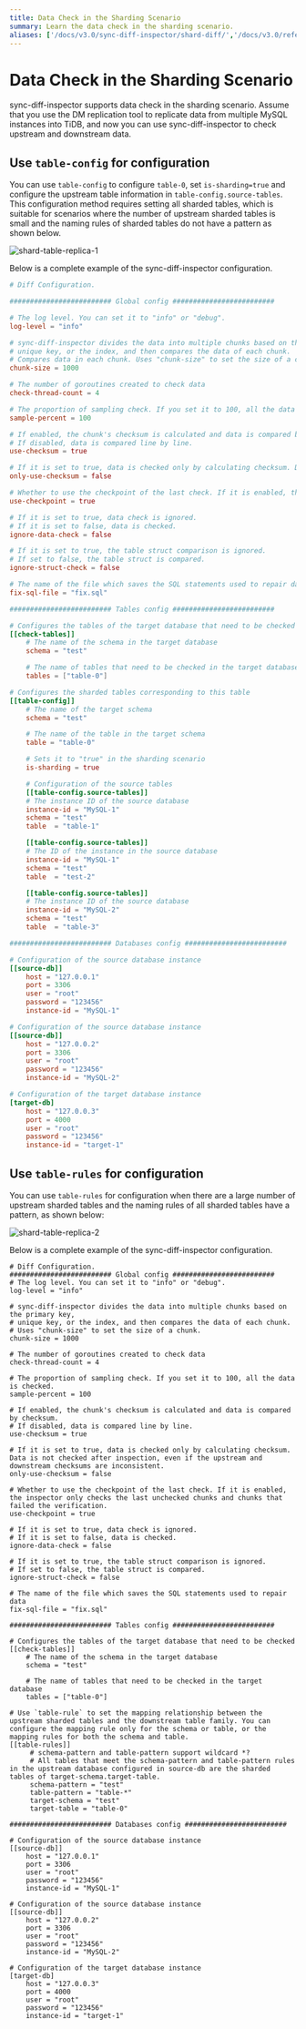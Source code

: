 ```yaml
---
title: Data Check in the Sharding Scenario
summary: Learn the data check in the sharding scenario.
aliases: ['/docs/v3.0/sync-diff-inspector/shard-diff/','/docs/v3.0/reference/tools/sync-diff-inspector/shard-diff/']
---
```


# Data Check in the Sharding Scenario

sync-diff-inspector supports data check in the sharding scenario. Assume that you use the DM replication tool to replicate data from multiple MySQL instances into TiDB, and now you can use sync-diff-inspector to check upstream and downstream data.

## Use `table-config` for configuration

You can use `table-config` to configure `table-0`, set `is-sharding=true` and configure the upstream table information in `table-config.source-tables`. This configuration method requires setting all sharded tables, which is suitable for scenarios where the number of upstream sharded tables is small and the naming rules of sharded tables do not have a pattern as shown below.

![shard-table-replica-1](https://docs-download.pingcap.com/media/images/docs/shard-table-replica-1.png)

Below is a complete example of the sync-diff-inspector configuration.

``` toml
# Diff Configuration.

######################### Global config #########################

# The log level. You can set it to "info" or "debug".
log-level = "info"

# sync-diff-inspector divides the data into multiple chunks based on the primary key,
# unique key, or the index, and then compares the data of each chunk.
# Compares data in each chunk. Uses "chunk-size" to set the size of a chunk.
chunk-size = 1000

# The number of goroutines created to check data
check-thread-count = 4

# The proportion of sampling check. If you set it to 100, all the data is checked.
sample-percent = 100

# If enabled, the chunk's checksum is calculated and data is compared by checksum.
# If disabled, data is compared line by line.
use-checksum = true

# If it is set to true, data is checked only by calculating checksum. Data is not checked after inspection, even if the upstream and downstream checksums are inconsistent.
only-use-checksum = false

# Whether to use the checkpoint of the last check. If it is enabled, the inspector only checks the last unchecked chunks and chunks that failed the verification.
use-checkpoint = true

# If it is set to true, data check is ignored.
# If it is set to false, data is checked.
ignore-data-check = false

# If it is set to true, the table struct comparison is ignored.
# If set to false, the table struct is compared.
ignore-struct-check = false

# The name of the file which saves the SQL statements used to repair data
fix-sql-file = "fix.sql"

######################### Tables config #########################

# Configures the tables of the target database that need to be checked
[[check-tables]]
    # The name of the schema in the target database
    schema = "test"

    # The name of tables that need to be checked in the target database
    tables = ["table-0"]

# Configures the sharded tables corresponding to this table
[[table-config]]
    # The name of the target schema
    schema = "test"

    # The name of the table in the target schema
    table = "table-0"

    # Sets it to "true" in the sharding scenario
    is-sharding = true

    # Configuration of the source tables
    [[table-config.source-tables]]
    # The instance ID of the source database
    instance-id = "MySQL-1"
    schema = "test"
    table  = "table-1"

    [[table-config.source-tables]]
    # The ID of the instance in the source database
    instance-id = "MySQL-1"
    schema = "test"
    table  = "test-2"

    [[table-config.source-tables]]
    # The instance ID of the source database
    instance-id = "MySQL-2"
    schema = "test"
    table  = "table-3"

######################### Databases config #########################

# Configuration of the source database instance
[[source-db]]
    host = "127.0.0.1"
    port = 3306
    user = "root"
    password = "123456"
    instance-id = "MySQL-1"

# Configuration of the source database instance
[[source-db]]
    host = "127.0.0.2"
    port = 3306
    user = "root"
    password = "123456"
    instance-id = "MySQL-2"

# Configuration of the target database instance
[target-db]
    host = "127.0.0.3"
    port = 4000
    user = "root"
    password = "123456"
    instance-id = "target-1"
```

## Use `table-rules` for configuration

You can use `table-rules` for configuration when there are a large number of upstream sharded tables and the naming rules of all sharded tables have a pattern, as shown below:

![shard-table-replica-2](https://docs-download.pingcap.com/media/images/docs/shard-table-replica-2.png)

Below is a complete example of the sync-diff-inspector configuration.

```
# Diff Configuration.
######################### Global config #########################
# The log level. You can set it to "info" or "debug".
log-level = "info"

# sync-diff-inspector divides the data into multiple chunks based on the primary key,
# unique key, or the index, and then compares the data of each chunk.
# Uses "chunk-size" to set the size of a chunk.
chunk-size = 1000

# The number of goroutines created to check data
check-thread-count = 4

# The proportion of sampling check. If you set it to 100, all the data is checked.
sample-percent = 100

# If enabled, the chunk's checksum is calculated and data is compared by checksum.
# If disabled, data is compared line by line.
use-checksum = true

# If it is set to true, data is checked only by calculating checksum. Data is not checked after inspection, even if the upstream and downstream checksums are inconsistent.
only-use-checksum = false

# Whether to use the checkpoint of the last check. If it is enabled, the inspector only checks the last unchecked chunks and chunks that failed the verification.
use-checkpoint = true

# If it is set to true, data check is ignored.
# If it is set to false, data is checked.
ignore-data-check = false

# If it is set to true, the table struct comparison is ignored.
# If set to false, the table struct is compared.
ignore-struct-check = false

# The name of the file which saves the SQL statements used to repair data
fix-sql-file = "fix.sql"

######################### Tables config #########################

# Configures the tables of the target database that need to be checked
[[check-tables]]
    # The name of the schema in the target database
    schema = "test"

    # The name of tables that need to be checked in the target database
    tables = ["table-0"]

# Use `table-rule` to set the mapping relationship between the upstream sharded tables and the downstream table family. You can configure the mapping rule only for the schema or table, or the mapping rules for both the schema and table.
[[table-rules]]
     # schema-pattern and table-pattern support wildcard *?
     # All tables that meet the schema-pattern and table-pattern rules in the upstream database configured in source-db are the sharded tables of target-schema.target-table.
     schema-pattern = "test"
     table-pattern = "table-*"
     target-schema = "test"
     target-table = "table-0"

######################### Databases config #########################

# Configuration of the source database instance
[[source-db]]
    host = "127.0.0.1"
    port = 3306
    user = "root"
    password = "123456"
    instance-id = "MySQL-1"

# Configuration of the source database instance
[[source-db]]
    host = "127.0.0.2"
    port = 3306
    user = "root"
    password = "123456"
    instance-id = "MySQL-2"

# Configuration of the target database instance
[target-db]
    host = "127.0.0.3"
    port = 4000
    user = "root"
    password = "123456"
    instance-id = "target-1"
```
